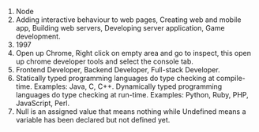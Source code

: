 1. Node
2. Adding interactive behaviour to web pages, Creating web and mobile app, Building web servers, Developing server application, Game development.
3. 1997
4. Open up Chrome, Right click on empty area and go to inspect, this open up chrome developer tools and select the console tab.
5. Frontend Developer, Backend Developer, Full-stack Developer.
6. Statically typed programming languages do type checking at compile-time. Examples: Java, C, C++. Dynamically typed programming languages do
type checking at run-time. Examples: Python, Ruby, PHP, JavaScript, Perl.
7. Null is an assigned value that means nothing while Undefined means a variable has been declared but not defined yet.